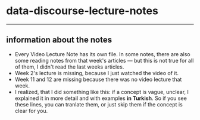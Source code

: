 # data-discourse-lecture-notes
---
## information about the notes
- Every Video Lecture Note has its own file. In some notes, there are also some reading notes from that week's articles — but this is not true for all of them, I didn't read the last weeks articles.
- Week 2's lecture is missing, because I just watched the video of it.
- Week 11 and 12 are missing because there was no video lecture that week.
- I realized, that I did something like this: if a concept is vague, unclear, I explained it in more detail and with examples **in Turkish**. So if you see these lines, you can tranlate them, or just skip them if the concept is clear for you.
